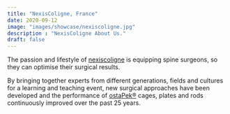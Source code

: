 ```yaml
---
title: "NexisColigne, France"
date: 2020-09-12
image: "images/showcase/nexiscoligne.jpg"
description : "NexisColigne About Us."
draft: false
---
```


The passion and lifestyle of [nexiscoligne](https://nexiscoligne.fr/en/home-en/) is equipping spine surgeons, so they can optimise their surgical results.

By bringing together experts from different generations, fields and cultures for a learning and teaching event,
new surgical approaches have been developed and the performance of [ostaPek®](https://spinenuances.com/ostapek) cages, plates and rods continuously improved over the past 25 years. 